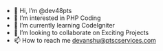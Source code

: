 - 👋 Hi, I’m @dev48pts
- 👀 I’m interested in PHP Coding
- 🌱 I’m currently learning CodeIgniter
- 💞️ I’m looking to collaborate on Exciting Projects
- 📫 How to reach me devanshu@ptscservices.com

<!---
dev48pts/dev48pts is a ✨ special ✨ repository because its `README.md` (this file) appears on your GitHub profile.
You can click the Preview link to take a look at your changes.
--->
